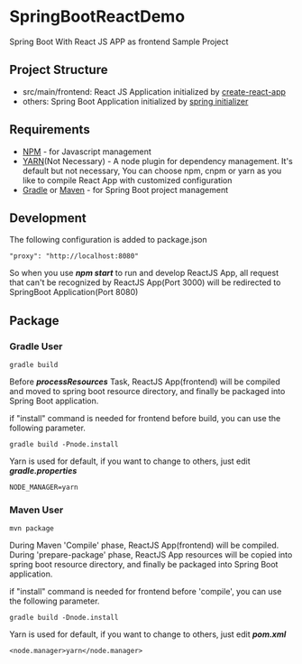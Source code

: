 # SpringBootReactDemo
Spring Boot With React JS APP as frontend Sample Project

## Project Structure
* src/main/frontend: React JS Application initialized by [create-react-app](https://github.com/facebook/create-react-app)
* others: Spring Boot Application initialized by [spring initializer](https://start.spring.io/)

## Requirements
* [NPM](https://www.npmjs.com/) - for Javascript management
* [YARN](https://github.com/yarnpkg/yarn)(Not Necessary) -  A node plugin for dependency management. It's default but not necessary, You can choose npm, cnpm or yarn as you like to compile React App with customized configuration  
* [Gradle](https://gradle.org) or [Maven](https://maven.apache.org) - for Spring Boot project management

## Development
The following configuration is added to package.json
```
"proxy": "http://localhost:8080"
```
So when you use ***npm start*** to run and develop ReactJS App, all request that can't be recognized by ReactJS App(Port 3000) will be redirected to SpringBoot Application(Port 8080)

## Package
### Gradle User
```
gradle build
```
Before ***processResources*** Task, ReactJS App(frontend) will be compiled and moved to spring boot resource directory, and finally be packaged into Spring Boot application.</br>
<p>
if "install" command is needed for frontend before build, you can use the following parameter.

```
gradle build -Pnode.install
```
</p>

Yarn is used for default, if you want to change to others, just edit ***gradle.properties***
```
NODE_MANAGER=yarn
```

### Maven User
```
mvn package
```
During Maven 'Compile' phase, ReactJS App(frontend) will be compiled. During 'prepare-package' phase, ReactJS App resources will be copied into spring boot resource directory, and finally be packaged into Spring Boot application.
<p>
if "install" command is needed for frontend before 'compile', you can use the following parameter.

```
gradle build -Dnode.install
```
</p>

Yarn is used for default, if you want to change to others, just edit ***pom.xml***
```
<node.manager>yarn</node.manager>
```